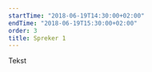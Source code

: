 ```yaml
---
startTime: "2018-06-19T14:30:00+02:00"
endTime: "2018-06-19T15:30:00+02:00"
order: 3
title: Spreker 1
---
```

Tekst

